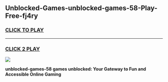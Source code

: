 
## Unblocked-Games-unblocked-games-58-Play-Free-fj4ry
<h3>
<a href="https://premium76.site?title=unblocked-games-58&ref=10A">CLICK TO PLAY</a></h3>
<hr>

<h3>
<a href="https://premium76.site?title=unblocked-games-58&ref=10A">CLICK 2 PLAY</a>
  
</h3>

<a href="https://premium76.site?title=unblocked-games-58&ref=10A"><img src="https://clearcache.store/games.png"></a>


**unblocked-games-58 games unblocked: Your Gateway to Fun and Accessible Online Gaming**
